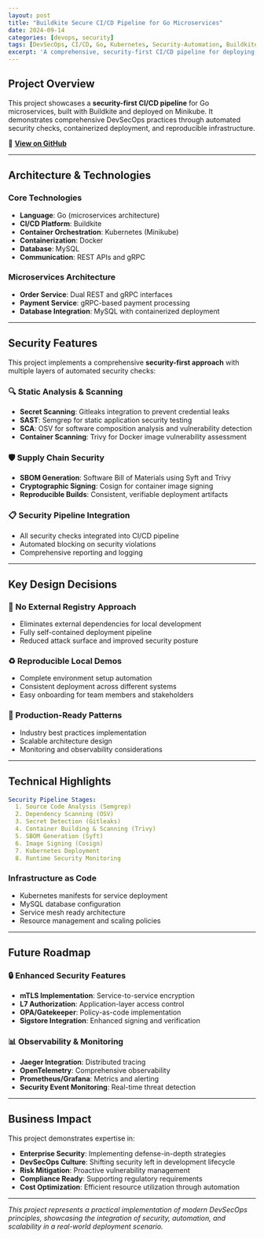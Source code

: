 ```yaml
---
layout: post
title: "Buildkite Secure CI/CD Pipeline for Go Microservices"
date: 2024-09-14
categories: [devops, security]
tags: [DevSecOps, CI/CD, Go, Kubernetes, Security-Automation, Buildkite, Docker]
excerpt: 'A comprehensive, security-first CI/CD pipeline for deploying Go microservices using Buildkite and Minikube, demonstrating end-to-end security automation and best practices.'
---
```


## Project Overview

This project showcases a **security-first CI/CD pipeline** for Go microservices, built with Buildkite and deployed on Minikube. It demonstrates comprehensive DevSecOps practices through automated security checks, containerized deployment, and reproducible infrastructure.

🔗 **[View on GitHub](https://github.com/HackerM0nk/buildkite-secure-cicd-pipeline)**

---

## Architecture & Technologies

### **Core Technologies**
- **Language**: Go (microservices architecture)
- **CI/CD Platform**: Buildkite
- **Container Orchestration**: Kubernetes (Minikube)
- **Containerization**: Docker
- **Database**: MySQL
- **Communication**: REST APIs and gRPC

### **Microservices Architecture**
- **Order Service**: Dual REST and gRPC interfaces
- **Payment Service**: gRPC-based payment processing
- **Database Integration**: MySQL with containerized deployment

---

## Security Features

This project implements a comprehensive **security-first approach** with multiple layers of automated security checks:

### **🔍 Static Analysis & Scanning**
- **Secret Scanning**: Gitleaks integration to prevent credential leaks
- **SAST**: Semgrep for static application security testing
- **SCA**: OSV for software composition analysis and vulnerability detection
- **Container Scanning**: Trivy for Docker image vulnerability assessment

### **🛡️ Supply Chain Security**
- **SBOM Generation**: Software Bill of Materials using Syft and Trivy
- **Cryptographic Signing**: Cosign for container image signing
- **Reproducible Builds**: Consistent, verifiable deployment artifacts

### **📋 Security Pipeline Integration**
- All security checks integrated into CI/CD pipeline
- Automated blocking on security violations
- Comprehensive reporting and logging

---

## Key Design Decisions

### **🚀 No External Registry Approach**
- Eliminates external dependencies for local development
- Fully self-contained deployment pipeline
- Reduced attack surface and improved security posture

### **♻️ Reproducible Local Demos**
- Complete environment setup automation
- Consistent deployment across different systems
- Easy onboarding for team members and stakeholders

### **🔧 Production-Ready Patterns**
- Industry best practices implementation
- Scalable architecture design
- Monitoring and observability considerations

---

## Technical Highlights

```yaml
Security Pipeline Stages:
  1. Source Code Analysis (Semgrep)
  2. Dependency Scanning (OSV)
  3. Secret Detection (Gitleaks)
  4. Container Building & Scanning (Trivy)
  5. SBOM Generation (Syft)
  6. Image Signing (Cosign)
  7. Kubernetes Deployment
  8. Runtime Security Monitoring
```

### **Infrastructure as Code**
- Kubernetes manifests for service deployment
- MySQL database configuration
- Service mesh ready architecture
- Resource management and scaling policies

---

## Future Roadmap

### **🔒 Enhanced Security Features**
- **mTLS Implementation**: Service-to-service encryption
- **L7 Authorization**: Application-layer access control
- **OPA/Gatekeeper**: Policy-as-code implementation
- **Sigstore Integration**: Enhanced signing and verification

### **📊 Observability & Monitoring**
- **Jaeger Integration**: Distributed tracing
- **OpenTelemetry**: Comprehensive observability
- **Prometheus/Grafana**: Metrics and alerting
- **Security Event Monitoring**: Real-time threat detection

---

## Business Impact

This project demonstrates expertise in:
- **Enterprise Security**: Implementing defense-in-depth strategies
- **DevSecOps Culture**: Shifting security left in development lifecycle
- **Risk Mitigation**: Proactive vulnerability management
- **Compliance Ready**: Supporting regulatory requirements
- **Cost Optimization**: Efficient resource utilization through automation

---

*This project represents a practical implementation of modern DevSecOps principles, showcasing the integration of security, automation, and scalability in a real-world deployment scenario.*
